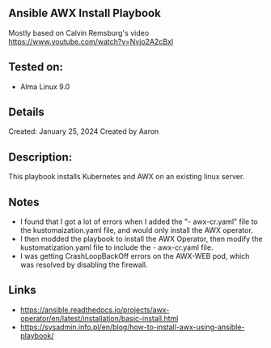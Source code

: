 Ansible AWX Install Playbook
----------------------------

Mostly based on Calvin Remsburg's video
https://www.youtube.com/watch?v=Nvjo2A2cBxI

Tested on:
----------------------
- Alma Linux 9.0

Details
----------------------
Created:  January 25, 2024
Created by Aaron 

Description:
----------------------
This playbook installs Kubernetes and AWX on an existing linux server.  

Notes
----------------------
- I found that I got a lot of errors when I added the "- awx-cr.yaml" file to the kustomaization.yaml file, and would only install the AWX operator.
- I then modded the playbook to install the AWX Operator, then modify the kustomatization.yaml file to include the - awx-cr.yaml file.
- I was getting CrashLoopBackOff errors on the AWX-WEB pod, which was resolved by disabling the firewall.


Links
-------
- https://ansible.readthedocs.io/projects/awx-operator/en/latest/installation/basic-install.html
- https://sysadmin.info.pl/en/blog/how-to-install-awx-using-ansible-playbook/
